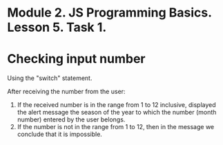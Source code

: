 # Module 2. JS Programming Basics. Lesson 5. Task 1. 

# Checking input number

Using the "switch" statement.

After receiving the number from the user:
1. If the received number is in the range from 1 to 12 inclusive, displayed the alert message  the season of the year to which the number (month number) entered by the user belongs.
2. If the number is not in the range from 1 to 12, then in the message we conclude that it is impossible.
